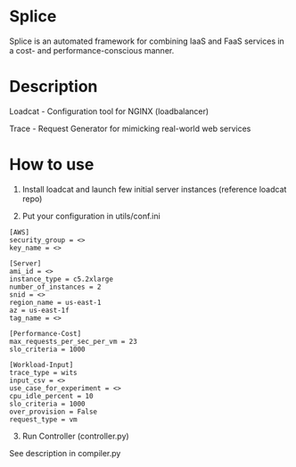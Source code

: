 # Splice

Splice is an automated framework for combining IaaS and FaaS services in a cost- and performance-conscious manner.

# Description

Loadcat - Configuration tool for NGINX (loadbalancer)

Trace - Request Generator for mimicking real-world web services

# How to use

1. Install loadcat and launch few initial server instances (reference loadcat repo)

2. Put your configuration in utils/conf.ini

```
[AWS]
security_group = <>
key_name = <>

[Server]
ami_id = <>
instance_type = c5.2xlarge
number_of_instances = 2
snid = <>
region_name = us-east-1
az = us-east-1f
tag_name = <>

[Performance-Cost]
max_requests_per_sec_per_vm = 23
slo_criteria = 1000

[Workload-Input]
trace_type = wits
input_csv = <>
use_case_for_experiment = <>
cpu_idle_percent = 10
slo_criteria = 1000
over_provision = False
request_type = vm
```

3. Run Controller (controller.py)


See description in compiler.py 







